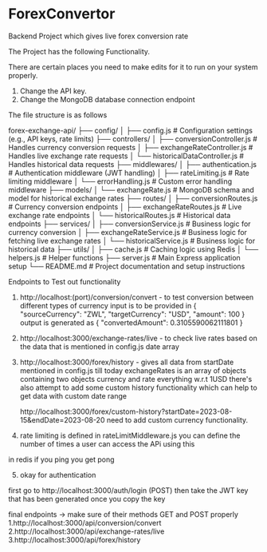 # ForexConvertor
Backend Project which gives live forex conversion rate

The Project has the following Functionality.

There are certain places you need to make edits for it to run on your system properly.
1. Change the API key.
2. Change the MongoDB database connection endpoint


The file structure is as follows

forex-exchange-api/
├── config/
│   ├── config.js            # Configuration settings (e.g., API keys, rate limits)
├── controllers/
│   ├── conversionController.js   # Handles currency conversion requests
│   ├── exchangeRateController.js # Handles live exchange rate requests
│   └── historicalDataController.js # Handles historical data requests
├── middlewares/
│   ├── authentication.js   # Authentication middleware (JWT handling)
│   ├── rateLimiting.js     # Rate limiting middleware
│   └── errorHandling.js    # Custom error handling middleware
├── models/
│   └── exchangeRate.js     # MongoDB schema and model for historical exchange rates
├── routes/
│   ├── conversionRoutes.js   # Currency conversion endpoints
│   ├── exchangeRateRoutes.js # Live exchange rate endpoints
│   └── historicalRoutes.js   # Historical data endpoints
├── services/
│   ├── conversionService.js   # Business logic for currency conversion
│   ├── exchangeRateService.js # Business logic for fetching live exchange rates
│   └── historicalService.js   # Business logic for historical data
├── utils/
│   ├── cache.js             # Caching logic using Redis
│   └── helpers.js           # Helper functions
├── server.js                   # Main Express application setup
└── README.md                # Project documentation and setup instructions

Endpoints to Test out functionality

1. http://localhost:(port)/conversion/convert - to test conversion between different types of currency
input is to be provided in 
{
  "sourceCurrency": "ZWL",
  "targetCurrency": "USD",
  "amount": 100
}
output is generated as
{
    "convertedAmount": 0.3105590062111801
}

2. http://localhost:3000/exchange-rates/live - to check live rates based on the data that is mentioned in config.js date array

3. http://localhost:3000/forex/history - gives all data from startDate mentioned in config.js till today
   exchangeRates is an array of objects containing two objects currency and rate
   everything w.r.t 1USD
   there's also attempt to add some custom history functionality which can help to get data with custom date range 
   
    http://localhost:3000/forex/custom-history?startDate=2023-08-15&endDate=2023-08-20
    need to add custom currency functionality.

4. rate limiting is defined in rateLimitMiddleware.js
    you can define the number of times a user can access the APi using this


in redis if you ping you get pong

5. okay for authentication

first go to http://localhost:3000/auth/login (POST)
then take the JWT key that has been generated
once you copy the key

final endpoints -> make sure of their methods GET and POST properly 
1.http://localhost:3000/api/conversion/convert
2.http://localhost:3000/api/exchange-rates/live
3.http://localhost:3000/api/forex/history